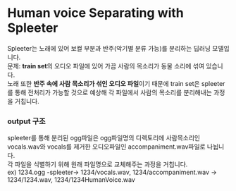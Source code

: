 # Human voice Separating with Spleeter
Spleeter는 노래에 있어 보컬 부분과 반주(악기별 분류 가능)를 분리하는 딥러닝 모델입니다.  
문제: **train set**의 오디오 파일에 있어 가끔 사람의 목소리가 동물 소리에 섞여 있습니다.  
노래 또한 **반주 속에 사람 목소리가 섞인 오디오 파일**이기 때문에 train set은 spleeter를 통해 전처리가 가능할 것으로 예상해 각 파일에서 사람의 목소리를 분리해내는 과정을 거칩니다.

### output 구조
spleeter를 통해 분리된 ogg파일은 ogg파일명의 디렉토리에 사람목소리인 vocals.wav와 vocals를 제거한 오디오파일인 accompaniment.wav파일로 나뉩니다.  
각 파일을 식별하기 위해 원래 파일명으로 교체해주는 과정을 거칩니다.  
ex) 1234.ogg -spleeter-> 1234/vocals.wav, 1234/accompaniment.wav -> 1234/1234.wav, 1234/1234HumanVoice.wav
